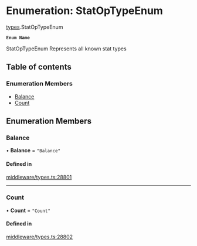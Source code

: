 # Enumeration: StatOpTypeEnum

[types](../wiki/types).StatOpTypeEnum

**`Enum Name`**

 StatOpTypeEnum
 Represents all known stat types

## Table of contents

### Enumeration Members

- [Balance](../wiki/types.StatOpTypeEnum#balance)
- [Count](../wiki/types.StatOpTypeEnum#count)

## Enumeration Members

### Balance

• **Balance** = ``"Balance"``

#### Defined in

[middleware/types.ts:28801](https://github.com/PolymeshAssociation/polymesh-sdk/blob/2d3ac2ae/src/middleware/types.ts#L28801)

___

### Count

• **Count** = ``"Count"``

#### Defined in

[middleware/types.ts:28802](https://github.com/PolymeshAssociation/polymesh-sdk/blob/2d3ac2ae/src/middleware/types.ts#L28802)
